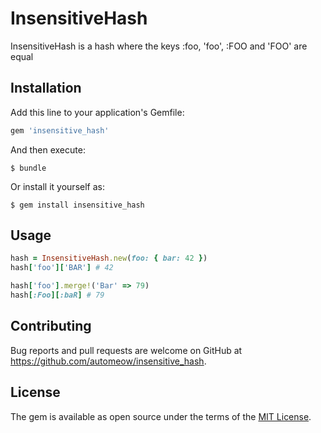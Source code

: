 # InsensitiveHash

InsensitiveHash is a hash where the keys :foo, 'foo', :FOO and 'FOO' are equal

## Installation

Add this line to your application's Gemfile:

```ruby
gem 'insensitive_hash'
```

And then execute:

    $ bundle

Or install it yourself as:

    $ gem install insensitive_hash

## Usage

```ruby
hash = InsensitiveHash.new(foo: { bar: 42 })
hash['foo']['BAR'] # 42

hash['foo'].merge!('Bar' => 79)
hash[:Foo][:baR] # 79
```

## Contributing

Bug reports and pull requests are welcome on GitHub at https://github.com/automeow/insensitive_hash.


## License

The gem is available as open source under the terms of the [MIT License](http://opensource.org/licenses/MIT).

